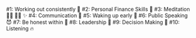 #1: Working out consistently 💪 
#2: Personal Finance Skills 🤑
#3: Meditation 🧘‍♀️ 🧘‍♂️ ✨ 
#4: Communication 🤯
#5: Waking up early 🥱
#6: Public Speaking 😈
#7: Be honest within 🥸
#8: Leadership 🤝
#9: Decision Making 🧐
#10: Listening 🔥
